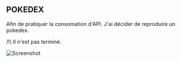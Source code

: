 ## POKEDEX

Afin de pratiquer la consomation d'API. J'ai décider de reproduire un pokedex. 

/!\ Il n'est pas terminé. 

![Screenshot](https://user-images.githubusercontent.com/88560465/172008101-a0e893ec-85aa-406c-9f06-3d28ccf82d84.png)
